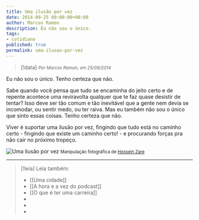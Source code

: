 ```yaml
---
title: Uma ilusão por vez
date: 2014-09-25 00:00:00+00:00
author: Marcos Ramon
description: Eu não sou o único.
tags:
- cotidiano
published: true
permalink: uma-ilusao-por-vez
---
```

> [!data] <small><i>Por Marcos Ramon, em 25/09/2014</i></small>

Eu não sou o único. Tenho certeza que não.

Sabe quando você pensa que tudo se encaminha do jeito certo e de repente acontece uma reviravolta qualquer que te faz quase desistir de tentar? Isso deve ser tão comum e tão inevitável que a gente nem devia se incomodar, ou sentir medo, ou ter raiva. Mas eu também não sou o único que sinto essas coisas. Tenho certeza que não.

Viver é suportar uma ilusão por vez, fingindo que tudo está no caminho certo - fingindo que existe um caminho certo! - e procurando forças pra não cair no próximo tropeço.


![Uma ilusão por vez](http://4.bp.blogspot.com/-rJuOsRfzWIY/U_5nttIPItI/AAAAAAABDMo/nKqVWkhO7VM/s1600/Hossein-Zare04.jpg)
<small>Manipulação fotográfica de <a href="https://500px.com/hossein-zare">Hossein Zare</a></small>



---
> [!leia] Leia também:
> - [[Uma cidade]]
> - [[A hora e a vez do podcast]]
> - [[O que é ter uma carreira]]
> -
> -
> -